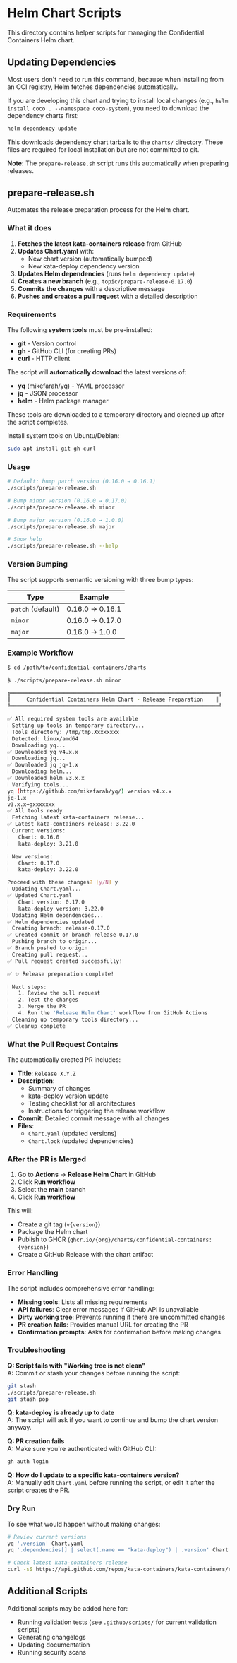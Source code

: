 # Helm Chart Scripts

This directory contains helper scripts for managing the Confidential Containers Helm chart.

## Updating Dependencies

Most users don't need to run this command, because when installing from an OCI registry, Helm fetches dependencies automatically.

If you are developing this chart and trying to install local changes (e.g., `helm install coco . --namespace coco-system`), you need to download the dependency charts first:

```bash
helm dependency update
```

This downloads dependency chart tarballs to the `charts/` directory. These files are required for local installation but are not committed to git.

**Note:** The `prepare-release.sh` script runs this automatically when preparing releases.

## prepare-release.sh

Automates the release preparation process for the Helm chart.

### What it does

1. **Fetches the latest kata-containers release** from GitHub
2. **Updates Chart.yaml** with:
   - New chart version (automatically bumped)
   - New kata-deploy dependency version
3. **Updates Helm dependencies** (runs `helm dependency update`)
4. **Creates a new branch** (e.g., `topic/prepare-release-0.17.0`)
5. **Commits the changes** with a descriptive message
6. **Pushes and creates a pull request** with a detailed description

### Requirements

The following **system tools** must be pre-installed:

- **git** - Version control
- **gh** - GitHub CLI (for creating PRs)
- **curl** - HTTP client

The script will **automatically download** the latest versions of:
- **yq** (mikefarah/yq) - YAML processor
- **jq** - JSON processor
- **helm** - Helm package manager

These tools are downloaded to a temporary directory and cleaned up after the script completes.

Install system tools on Ubuntu/Debian:
```bash
sudo apt install git gh curl
```

### Usage

```bash
# Default: bump patch version (0.16.0 → 0.16.1)
./scripts/prepare-release.sh

# Bump minor version (0.16.0 → 0.17.0)
./scripts/prepare-release.sh minor

# Bump major version (0.16.0 → 1.0.0)
./scripts/prepare-release.sh major

# Show help
./scripts/prepare-release.sh --help
```

### Version Bumping

The script supports semantic versioning with three bump types:

| Type | Example |
|------|---------|
| `patch` (default) | 0.16.0 → 0.16.1 |
| `minor` | 0.16.0 → 0.17.0 |
| `major` | 0.16.0 → 1.0.0 |

### Example Workflow

```bash
$ cd /path/to/confidential-containers/charts

$ ./scripts/prepare-release.sh minor

╔══════════════════════════════════════════════════════════════════╗
║     Confidential Containers Helm Chart - Release Preparation    ║
╚══════════════════════════════════════════════════════════════════╝

✅ All required system tools are available
ℹ Setting up tools in temporary directory...
ℹ Tools directory: /tmp/tmp.Xxxxxxxx
ℹ Detected: linux/amd64
ℹ Downloading yq...
✅ Downloaded yq v4.x.x
ℹ Downloading jq...
✅ Downloaded jq jq-1.x
ℹ Downloading helm...
✅ Downloaded helm v3.x.x
ℹ Verifying tools...
yq (https://github.com/mikefarah/yq/) version v4.x.x
jq-1.x
v3.x.x+gxxxxxxx
✅ All tools ready
ℹ Fetching latest kata-containers release...
✅ Latest kata-containers release: 3.22.0
ℹ Current versions:
ℹ   Chart: 0.16.0
ℹ   kata-deploy: 3.21.0

ℹ New versions:
ℹ   Chart: 0.17.0
ℹ   kata-deploy: 3.22.0

Proceed with these changes? [y/N] y
ℹ Updating Chart.yaml...
✅ Updated Chart.yaml
ℹ   Chart version: 0.17.0
ℹ   kata-deploy version: 3.22.0
ℹ Updating Helm dependencies...
✅ Helm dependencies updated
ℹ Creating branch: release-0.17.0
✅ Created commit on branch release-0.17.0
ℹ Pushing branch to origin...
✅ Branch pushed to origin
ℹ Creating pull request...
✅ Pull request created successfully!

✅ ✨ Release preparation complete!

ℹ Next steps:
ℹ   1. Review the pull request
ℹ   2. Test the changes
ℹ   3. Merge the PR
ℹ   4. Run the 'Release Helm Chart' workflow from GitHub Actions
ℹ Cleaning up temporary tools directory...
✅ Cleanup complete
```

### What the Pull Request Contains

The automatically created PR includes:

- **Title**: `Release X.Y.Z`
- **Description**: 
  - Summary of changes
  - kata-deploy version update
  - Testing checklist for all architectures
  - Instructions for triggering the release workflow
- **Commit**: Detailed commit message with all changes
- **Files**: 
  - `Chart.yaml` (updated versions)
  - `Chart.lock` (updated dependencies)

### After the PR is Merged

1. Go to **Actions** → **Release Helm Chart** in GitHub
2. Click **Run workflow**
3. Select the **main** branch
4. Click **Run workflow**

This will:
- Create a git tag (`v{version}`)
- Package the Helm chart
- Publish to GHCR (`ghcr.io/{org}/charts/confidential-containers:{version}`)
- Create a GitHub Release with the chart artifact

### Error Handling

The script includes comprehensive error handling:

- **Missing tools**: Lists all missing requirements
- **API failures**: Clear error messages if GitHub API is unavailable
- **Dirty working tree**: Prevents running if there are uncommitted changes
- **PR creation fails**: Provides manual URL for creating the PR
- **Confirmation prompts**: Asks for confirmation before making changes

### Troubleshooting

**Q: Script fails with "Working tree is not clean"**  
A: Commit or stash your changes before running the script:
```bash
git stash
./scripts/prepare-release.sh
git stash pop
```

**Q: kata-deploy is already up to date**  
A: The script will ask if you want to continue and bump the chart version anyway.

**Q: PR creation fails**  
A: Make sure you're authenticated with GitHub CLI:
```bash
gh auth login
```

**Q: How do I update to a specific kata-containers version?**  
A: Manually edit `Chart.yaml` before running the script, or edit it after the script creates the PR.

### Dry Run

To see what would happen without making changes:

```bash
# Review current versions
yq '.version' Chart.yaml
yq '.dependencies[] | select(.name == "kata-deploy") | .version' Chart.yaml

# Check latest kata-containers release
curl -sS https://api.github.com/repos/kata-containers/kata-containers/releases/latest | jq -r '.tag_name'
```

## Additional Scripts

Additional scripts may be added here for:
- Running validation tests (see `.github/scripts/` for current validation scripts)
- Generating changelogs
- Updating documentation
- Running security scans
